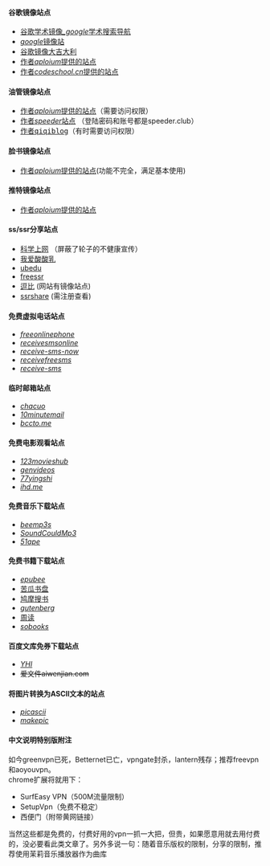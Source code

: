 #### 谷歌镜像站点  
 * [谷歌学术镜像<i>_google</i>学术搜索导航](http://ac.scmor.com/)
 * [<i>google</i>镜像站](https://google.jiongjun.cc/)
 * <samp>[谷歌镜像大吉大利](https://guge.db233.ml/)</samp>
 * [作者<i>aploium</i>提供的站点](https://g.zmirrordemo.com)
 * [作者<i>codeschool.cn</i>提供的站点](https://www.gotype.tk/)
 
#### 油管镜像站点
* [作者<i>aploium</i>提供的站点](https://ytb-pc.zmirrordemo.com/)（需要访问权限）
* [作者<i>speeder</i>站点](https://youtube.speeder.cf/) （登陆密码和账号都是speeder.club）
* <samp>[作者qiqiblog](http://wall.qiqiblog.cn/)</samp>（有时需要访问权限）
#### 脸书镜像站点
* [作者<i>aploium</i>提供的站点](https://fb.zmirrordemo.com)(功能不完全，满足基本使用)
#### 推特镜像站点
* [作者<i>aploium</i>提供的站点](https://t-pc.zmirrordemo.com/)

#### ss/ssr分享站点
* [科学上网](http://i.wuw.red) （屏蔽了轮子的不健康宣传）
* [我爱酸酸乳](https://52ssr.cn)
* [ubedu](https://www.ubedu.site/ss-ssr.html)
* [freessr](https://freessr.win)
* [逗比](https://doub.io) (网站有镜像站点)
* [ssrshare](https://www.ssrshare.com) (需注册查看)

#### 免费虚拟电话站点
* <i>[freeonlinephone](https://www.freeonlinephone.org/)</i>
* <i>[receivesmsonline](https://www.receivesmsonline.net/)</i>
* <i>[receive-sms-now](http://receive-sms-now.com/)</i>
* <i>[receivefreesms](http://receivefreesms.com)</i>
* <i>[receive-sms](http://www.receive-sms.com)</i>
#### 临时邮箱站点
* <i>[chacuo](http://24mail.chacuo.net/)</i>
* <i>[10minutemail](https://10minutemail.org/)</i>
* <i>[bccto.me](http://www.bccto.me)</i>
#### 免费电影观看站点
* <i>[123movieshub](https://123movieshub.to/)</i>
* <i>[genvideos](https://genvideos.org/)</i>
* <i>[77yingshi](http://www.77yingshi.top/)</i>
* <i>[ihd.me](http://ihd.me/)</i>

#### 免费音乐下载站点
* <i>[beemp3s](http://beemp3s.org/)</i>
* <i>[SoundCouldMp3](https://soundcloudmp3.org/zh)</i>
* <i>[51ape](http://www.51ape.com/)</i>


#### 免费书籍下载站点
* <i>[epubee](http://cn.epubee.com/books/)</i>
* [苦瓜书盘](https://kgbook.com/)
* [鸠摩搜书](https://www.jiumodiary.com/)
* <i>[gutenberg](http://www.gutenberg.org/)</i>
* [周读](http://ireadweek.com/index.php)
* <i>[sobooks](https://sobooks.cc/)</i>
#### 百度文库免券下载站点
* <i>[YHI](https://shui.azurewebsites.net/bdwk/)</i>
* <s>爱文件aiwenjian.com</s>

#### 将图片转换为ASCII文本的站点
* <i>[picascii](http://picascii.com/)</i>
* <i>[makepic](http://www.makepic.net/Tool/Image2ascii.html)</i>


#### 中文说明特别版附注
如今greenvpn已死，Betternet已亡，vpngate封杀，lantern残存；推荐freevpn和aoyouvpn。   
chrome扩展将就用下：  
* SurfEasy VPN（500M流量限制）  
* SetupVpn（免费不稳定）  
* 西便门（附带黄网链接）

当然这些都是免费的，付费好用的vpn一抓一大把，但贵，如果愿意用就去用付费的，没必要看此类文章了。另外多说一句：随着音乐版权的限制，分享的限制，推荐使用茉莉音乐播放器作为曲库

